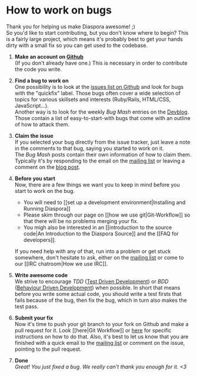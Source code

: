 # How to work on bugs

Thank you for helping us make Diaspora awesome! ;)  
So you'd like to start contributing, but you don't know where to begin? This is a fairly large project,
which means it's probably best to get your hands dirty with a small fix so you can get used to the codebase. 

1.  **Make an account on [Github][github]**  
    (If you don't already have one.) This is necessary in order to contribute the code you write.
2.  **Find a bug to work on**  
    One possibility is to look at the [issues list on Github][issues]
    and look for bugs with the "quickfix" label. Those bugs often cover a wide selection of topics for 
    various skillsets and interests (Ruby/Rails, HTML/CSS, JavaScript...).  
    Another way is to look for the weekly *Bug Mash* entries on the [Devblog]. 
    Those contain a list of easy-to-start-with bugs that come with an outline of how to attack them.
3.  **Claim the issue**  
    If you selected your bug directly from the issue tracker, just leave a note in the comments to that bug, 
    saying you started to work on it.  
    The *Bug Mash* posts contain their own information of how to claim them. Typically it's by responding 
    to the email on the [mailing list][discuss] or leaving a comment on the [blog post][devblog].
4.  **Before you start**  
    Now, there are a few things we want you to keep in mind before you start to work on the bug.
    *   You will need to [[set up a development environment|Installing and Running Diaspora]]
    *   Please skim through our page on [[how we use git|Git-Workflow]] so that there will be no problems merging your fix.
    *   You migh also be interested in an [[introduction to the source code|An Introduction to the Diaspora Source]] and
        the [[FAQ for developers]].

    If you need help with any of that, run into a problem or get stuck somewhere, don't hesitate to ask, 
    either on the [mailing list][discuss] or come to our [[IRC chatroom|How we use IRC]].
5.  **Write awesome code**  
    We strive to encourage *TDD* ([Test Driven Development][tdd]) or *BDD* ([Behaviour Driven Development][bdd]) 
    when possible. In short that means before you write some actual code, you should write a test firsts that fails
    because of the bug, then fix the bug, which in turn also makes the test pass.
6.  **Submit your fix**  
    Now it's time to push your git branch to your fork on Github and make a pull request for it. Look 
    [[here|Git Workflow]] or [here][pull] for specific instructions on how to do that. Also, it's best to let us know
    that you are finished with a quick email to the [mailing list][discuss] or comment on the issue, 
    pointing to the pull request.
7.  **Done**  
    *Great! You just fixed a bug. We really can't thank you enough for it. <3*


[github]: https://github.com
[issues]: https://github.com/diaspora/diaspora/issues
[devblog]: http://devblog.joindiaspora.com/
[discuss]: http://groups.google.com/group/diaspora-discuss
[tdd]: https://en.wikipedia.org/wiki/Test_Driven_Development
[bdd]: https://en.wikipedia.org/wiki/Behavior_Driven_Development
[pull]: http://help.github.com/send-pull-requests/